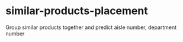 # similar-products-placement
Group similar products together and predict aisle number, department number
